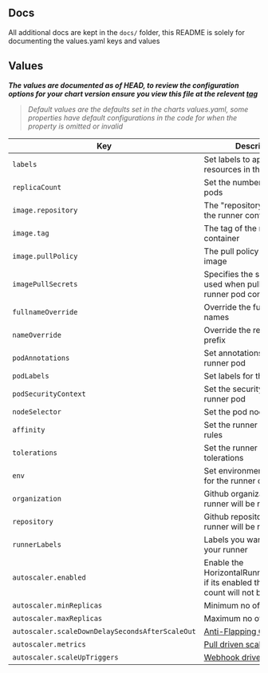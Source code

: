## Docs

All additional docs are kept in the `docs/` folder, this README is solely for documenting the values.yaml keys and values

## Values

**_The values are documented as of HEAD, to review the configuration options for your chart version ensure you view this file at the relevent [tag](https://github.com/haiau/actions-runner-controller/tags)_**

> _Default values are the defaults set in the charts values.yaml, some properties have default configurations in the code for when the property is omitted or invalid_

| Key                                                      | Description                                                                                                                | Default                                                              |
|----------------------------------------------------------|----------------------------------------------------------------------------------------------------------------------------|----------------------------------------------------------------------|
| `labels`                                                 | Set labels to apply to all resources in the chart                                                                          |                                                                      |
| `replicaCount`                                           | Set the number of runner pods                                                                                          | 1                                                                    |
| `image.repository`                                       | The "repository/image" of the runner container                                                                         | summerwind/actions-runner                                 |
| `image.tag`                                              | The tag of the runner container                                                                                        |                                                                      |
| `image.pullPolicy`                                       | The pull policy of the runner image                                                                                    | IfNotPresent                                                         |
| `imagePullSecrets`                                       | Specifies the secret to be used when pulling the runner pod containers                                                 |                                                                      |
| `fullnameOverride`                                       | Override the full resource names	                                                                                        |                                                                      |
| `nameOverride`                                           | Override the resource name prefix	                                                                                        |                                                                      |
| `podAnnotations`                                         | Set annotations for the runner pod                                                                                     |                                                                      |
| `podLabels`                                              | Set labels for the runner pod                                                                                          |                                                                      |
| `podSecurityContext`                                     | Set the security context to runner pod                                                                                 |                                                                      |
| `nodeSelector`                                           | Set the  pod nodeSelector                                                                                        |                                                                      |
| `affinity`                                               | Set the runner pod affinity rules                                                                                      |                                                                      |
| `tolerations`                                            | Set the runner pod tolerations                                                                                         |                                                                      |
| `env`                                                    | Set environment variables for the runner container                                                                     |                                                                      |
| `organization`                                           | Github organization where runner will be registered                                                                        | test                                                       |
| `repository`                                             | Github repository where runner will be registered                                                                        |                                                          |
| `runnerLabels`                                           | Labels you want to add in your runner                                                                       | test                                                       |
| `autoscaler.enabled`                                     | Enable the HorizontalRunnerAutoscaler, if its enabled then replica count will not be used                                                                    | true                                                       |
| `autoscaler.minReplicas`                                 | Minimum no of replicas                                                                    | 1                                                      |
| `autoscaler.maxReplicas`                                 | Maximum no of replicas                                                                    | 5                                                      |
| `autoscaler.scaleDownDelaySecondsAfterScaleOut`          | [Anti-Flapping Configuration](https://github.com/haiau/actions-runner-controller#anti-flapping-configuration)                                                                   | 120                                                     |
| `autoscaler.metrics`                                 | [Pull driven scaling](https://github.com/haiau/actions-runner-controller#pull-driven-scaling)                                                                    | default                                                      |
| `autoscaler.scaleUpTriggers`                         | [Webhook driven scaling](https://github.com/haiau/actions-runner-controller#webhook-driven-scaling)                                                                    |                                                     |
